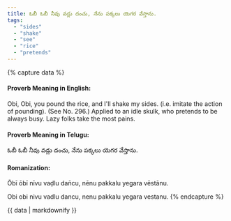 ```yaml
---
title: ఓబీ ఓబీ నీవు వడ్లు దంచు, నేను పక్కలు యెగర వేస్తాను.
tags:
  - "sides"
  - "shake"
  - "see"
  - "rice"
  - "pretends"
---
```


{% capture data %}
#### Proverb Meaning in English:
Obi, Obi, you pound the rice, and I'll shake my sides.
(i.e. imitate the action of pounding).
(See No. 296.)
Applied to an idle skulk, who pretends to be always busy.
Lazy folks take the most pains.

#### Proverb Meaning in Telugu:
ఓబీ ఓబీ నీవు వడ్లు దంచు, నేను పక్కలు యెగర వేస్తాను.

#### Romanization:
Ōbī ōbī nīvu vaḍlu dan̄cu, nēnu pakkalu yegara vēstānu.

Obi obi nivu vadlu dancu, nenu pakkalu yegara vestanu.
{% endcapture %}

{{ data | markdownify }}

